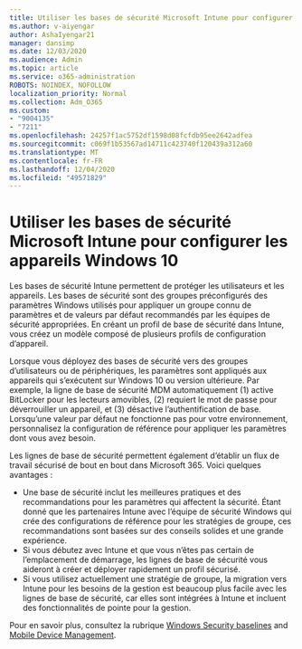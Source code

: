 ```yaml
---
title: Utiliser les bases de sécurité Microsoft Intune pour configurer les appareils Windows 10
ms.author: v-aiyengar
author: AshaIyengar21
manager: dansimp
ms.date: 12/03/2020
ms.audience: Admin
ms.topic: article
ms.service: o365-administration
ROBOTS: NOINDEX, NOFOLLOW
localization_priority: Normal
ms.collection: Adm_O365
ms.custom:
- "9004135"
- "7211"
ms.openlocfilehash: 24257f1ac5752df1598d08fcfdb95ee2642adfea
ms.sourcegitcommit: c069f1b53567ad14711c423740f120439a312a60
ms.translationtype: MT
ms.contentlocale: fr-FR
ms.lasthandoff: 12/04/2020
ms.locfileid: "49571829"
---
```

# <a name="use-microsoft-intune-security-baselines-to-configure-windows-10-devices"></a>Utiliser les bases de sécurité Microsoft Intune pour configurer les appareils Windows 10

Les bases de sécurité Intune permettent de protéger les utilisateurs et les appareils. Les bases de sécurité sont des groupes préconfigurés des paramètres Windows utilisés pour appliquer un groupe connu de paramètres et de valeurs par défaut recommandés par les équipes de sécurité appropriées. En créant un profil de base de sécurité dans Intune, vous créez un modèle composé de plusieurs profils de configuration d’appareil.

Lorsque vous déployez des bases de sécurité vers des groupes d’utilisateurs ou de périphériques, les paramètres sont appliqués aux appareils qui s’exécutent sur Windows 10 ou version ultérieure. Par exemple, la ligne de base de sécurité MDM automatiquement (1) active BitLocker pour les lecteurs amovibles, (2) requiert le mot de passe pour déverrouiller un appareil, et (3) désactive l’authentification de base. Lorsqu’une valeur par défaut ne fonctionne pas pour votre environnement, personnalisez la configuration de référence pour appliquer les paramètres dont vous avez besoin.

Les lignes de base de sécurité permettent également d’établir un flux de travail sécurisé de bout en bout dans Microsoft 365. Voici quelques avantages :

- Une base de sécurité inclut les meilleures pratiques et des recommandations pour les paramètres qui affectent la sécurité. Étant donné que les partenaires Intune avec l’équipe de sécurité Windows qui crée des configurations de référence pour les stratégies de groupe, ces recommandations sont basées sur des conseils solides et une grande expérience.
- Si vous débutez avec Intune et que vous n’êtes pas certain de l’emplacement de démarrage, les lignes de base de sécurité vous aideront à créer et déployer rapidement un profil sécurisé.
- Si vous utilisez actuellement une stratégie de groupe, la migration vers Intune pour les besoins de la gestion est beaucoup plus facile avec les lignes de base de sécurité, car elles sont intégrées à Intune et incluent des fonctionnalités de pointe pour la gestion.

Pour en savoir plus, consultez la rubrique [Windows Security baselines](https://go.microsoft.com/fwlink/?linkid=2141503) and [Mobile Device Management](https://go.microsoft.com/fwlink/?linkid=2141701).